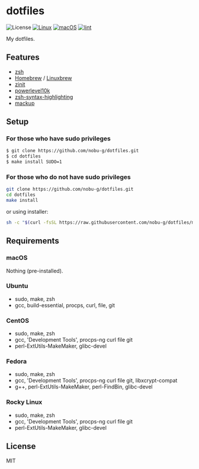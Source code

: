 # dotfiles

![License](http://img.shields.io/badge/license-MIT-blue.svg)
[![Linux](https://github.com/nobu-g/dotfiles/actions/workflows/test-linux.yml/badge.svg)](https://github.com/nobu-g/dotfiles/actions/workflows/test-linux.yml)
[![macOS](https://github.com/nobu-g/dotfiles/actions/workflows/test-macos.yml/badge.svg)](https://github.com/nobu-g/dotfiles/actions/workflows/test-macos.yml)
[![lint](https://github.com/nobu-g/dotfiles/actions/workflows/lint.yml/badge.svg)](https://github.com/nobu-g/dotfiles/actions/workflows/lint.yml)

My dotfiles.

## Features
- [zsh](https://zsh.sourceforge.io)
- [Homebrew](https://brew.sh/) / [Linuxbrew](https://docs.brew.sh/Homebrew-on-Linux)
- [zinit](https://github.com/zdharma/zinit)
- [powerlevel10k](https://github.com/romkatv/powerlevel10k)
- [zsh-syntax-highlighting](https://github.com/zsh-users/zsh-syntax-highlighting)
- [mackup](https://github.com/lra/mackup)

## Setup

### For those who have sudo privileges

```bash
$ git clone https://github.com/nobu-g/dotfiles.git
$ cd dotfiles
$ make install SUDO=1
```

### For those who do not have sudo privileges

```bash
git clone https://github.com/nobu-g/dotfiles.git
cd dotfiles
make install
```
or using installer:
```bash
sh -c "$(curl -fsSL https://raw.githubusercontent.com/nobu-g/dotfiles/main/install.sh)"
```

## Requirements

### macOS
Nothing (pre-installed).

### Ubuntu
- sudo, make, zsh
- gcc, build-essential, procps, curl, file, git

### CentOS
- sudo, make, zsh
- gcc, 'Development Tools', procps-ng curl file git
- perl-ExtUtils-MakeMaker, glibc-devel

### Fedora
- sudo, make, zsh
- gcc, 'Development Tools', procps-ng curl file git, libxcrypt-compat
- g++, perl-ExtUtils-MakeMaker, perl-FindBin, glibc-devel

### Rocky Linux
- sudo, make, zsh
- gcc, 'Development Tools', procps-ng curl file git
- perl-ExtUtils-MakeMaker, glibc-devel

## License

MIT
